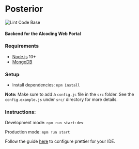 # Posterior

![Lint Code Base](https://github.com/pes-alcoding-club/posterior/workflows/Lint%20Code%20Base/badge.svg)

#### Backend for the Alcoding Web Portal


### Requirements

- [Node.js](https://nodejs.org/en/) 10+
- [MongoDB](https://docs.mongodb.com/manual/installation/)

### Setup

- Install dependencies: ``` npm install ```


**Note:** Make sure to add a `config.js` file in the `src` folder. See the `config.example.js` under `src/` directory for more details.



### Instructions:

Development mode:
```npm run start:dev```

Production mode:
```npm run start```


Follow the guide [here](https://khalilstemmler.com/blogs/tooling/prettier/) to configure prettier for your IDE.

